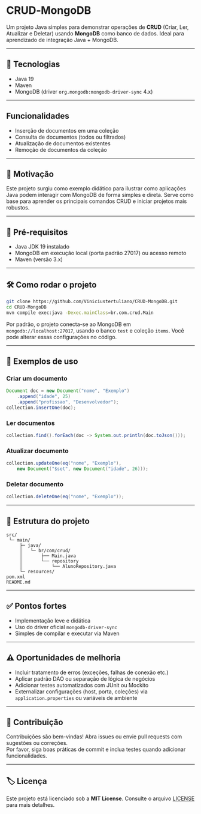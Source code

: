# CRUD‑MongoDB

Um projeto Java simples para demonstrar operações de **CRUD** (Criar, Ler, Atualizar e Deletar) usando **MongoDB** como banco de dados. Ideal para aprendizado de integração Java + MongoDB.

---

## 🚀 Tecnologias

- Java 19  
- Maven  
- MongoDB (driver `org.mongodb:mongodb‑driver‑sync` 4.x)

---

## Funcionalidades

- Inserção de documentos em uma coleção  
- Consulta de documentos (todos ou filtrados)  
- Atualização de documentos existentes  
- Remoção de documentos da coleção  

---

## 🧠 Motivação

Este projeto surgiu como exemplo didático para ilustrar como aplicações Java podem interagir com MongoDB de forma simples e direta. Serve como base para aprender os principais comandos CRUD e iniciar projetos mais robustos.

---

## 🎯 Pré‑requisitos

- Java JDK 19 instalado  
- MongoDB em execução local (porta padrão 27017) ou acesso remoto  
- Maven (versão 3.x)

---

## 🛠️ Como rodar o projeto

```bash
git clone https://github.com/Viniciustertuliano/CRUD-MongoDB.git
cd CRUD-MongoDB
mvn compile exec:java -Dexec.mainClass=br.com.crud.Main
```

Por padrão, o projeto conecta-se ao MongoDB em `mongodb://localhost:27017`, usando o banco `test` e coleção `items`. Você pode alterar essas configurações no código.

---

## 🧪 Exemplos de uso

### Criar um documento

```java
Document doc = new Document("nome", "Exemplo")
    .append("idade", 25)
    .append("profissao", "Desenvolvedor");
collection.insertOne(doc);
```

### Ler documentos

```java
collection.find().forEach(doc -> System.out.println(doc.toJson()));
```

### Atualizar documento

```java
collection.updateOne(eq("nome", "Exemplo"),
    new Document("$set", new Document("idade", 26)));
```

### Deletar documento

```java
collection.deleteOne(eq("nome", "Exemplo"));
```

---

## 📁 Estrutura do projeto

```text
src/
 └─ main/
     ├─ java/
     │   └─ br/com/crud/
     │       ├── Main.java
     │       └── repository
     │           └── AlunoRepository.java
     └─ resources/
pom.xml
README.md
```

---

## ✅ Pontos fortes

- Implementação leve e didática  
- Uso do driver oficial `mongodb‑driver‑sync`  
- Simples de compilar e executar via Maven

---

## ⚠️ Oportunidades de melhoria

- Incluir tratamento de erros (exceções, falhas de conexão etc.)  
- Aplicar padrão DAO ou separação de lógica de negócios  
- Adicionar testes automatizados com JUnit ou Mockito  
- Externalizar configurações (host, porta, coleções) via `application.properties` ou variáveis de ambiente   

---

## 🤝 Contribuição

Contribuições são bem-vindas! Abra issues ou envie pull requests com sugestões ou correções.  
Por favor, siga boas práticas de commit e inclua testes quando adicionar funcionalidades.

---

## 🏷️ Licença

Este projeto está licenciado sob a **MIT License**. Consulte o arquivo [LICENSE](LICENSE) para mais detalhes.